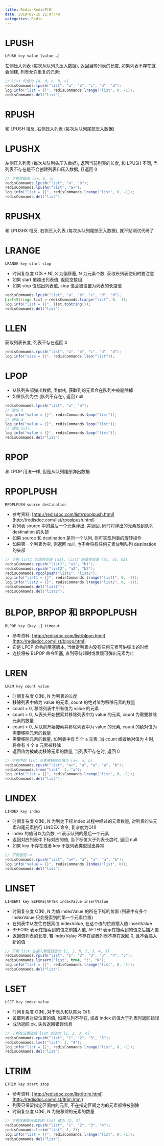 ```yaml
---
title: Redis-Redis列表
date: 2019-02-16 21:07:48
categories: Redis
---
```


# LPUSH

`LPUSH key value [value …]`

左侧压入列表 (每次从队列头压入数据), 返回当前列表的长度, 如果列表不存在就会创建, 列表允许重复的元素:

```java
// list 的值为 [d, d, c, b, a]
redisCommands.lpush("list", "a", "b", "c", "d", "d");
log.info("list = {}", redisCommands.lrange("list", 0, -1));
redisCommands.del("list");
```

<!-- more -->

# RPUSH

和 LPUSH 相反, 右侧压入列表 (每次从队列尾部压入数据)

# LPUSHX

左侧压入列表 (每次从队列头压入数据), 返回当前列表的长度, 和 LPUSH 不同, 当列表不存在是不会创建列表和压入数据, 且返回 0

```java
// 下例将输出 [a+, b, a]
redisCommands.lpush("list", "a", "b");
redisCommands.lpushx("list", "a+");
log.info("list = {}", redisCommands.lrange("list", 0, -1));
redisCommands.del("list");
```

# RPUSHX

和 LPUSHX 相反, 右侧压入列表 (每次从队列尾部压入数据), 就不贴测试代码了

# LRANGE

`LRANGE key start stop`

* 时间复杂度 O(S + N), S 为偏移量, N 为元素个数, 获取长列表使用时要注意
* 如果 start 值超出列表值, 返回空数组
* 如果 stop 值超出列表值, stop 值会被设置为列表的长度值

```java
redisCommands.lpush("list", "a", "b", "c", "d", "d");
List<String> list = redisCommands.lrange("list", 0, -1);
log.info("list = {}", list.toString());
redisCommands.del("list");
```

# LLEN

获取列表长度, 列表不存在返回 0

```java
redisCommands.rpush("list", "a", "b", "c", "d", "d");
log.info("size = {}", redisCommands.llen("list"));
```

# LPOP

* 从队列头部弹出数据, 类似栈, 获取到的元素会在队列中被删除掉
* 如果队列为空 (队列不存在), 返回 null

```java
redisCommands.lpush("list", "a", "b");
// 输出 b
log.info("value = {}", redisCommands.lpop("list"));
// 输出 a
log.info("value = {}", redisCommands.lpop("list"));
// 输出 null
log.info("value = {}", redisCommands.lpop("list"));
redisCommands.del("list");
```

# RPOP

和 LPOP 用法一样, 但是从队列尾部弹出数据

# RPOPLPUSH

`RPOPLPUSH source destination`

* 参考资料: [http://redisdoc.com/list/rpoplpush.html](http://redisdoc.com/list/rpoplpush.html)
* 将列表 source 中的最后一个元素弹出, 并返回, 同时将弹出的元素放到队列 destination 的头部
* 如果 source 和 destination 是同一个队列, 则可实现列表的旋转操作
* 如果第一个列表为空, 则返回 null, 也不会将有任何元素放到队列 destination 的头部

```java
// 下例 list1 的值将会是 [a1], list2 的值将会是 [b1, a2, b2]
redisCommands.rpush("list1", "a1", "b1");
redisCommands.rpush("list2", "a2", "b2");
redisCommands.rpoplpush("list1", "list2");
log.info("list1 = {}", redisCommands.lrange("list1", 0, -1));
log.info("list2 = {}", redisCommands.lrange("list2", 0, -1));
redisCommands.del("list1");
redisCommands.del("list2");
```

# BLPOP, BRPOP 和 BRPOPLPUSH

`BLPOP key [key …] timeout`

* 参考资料: [http://redisdoc.com/list/blpop.html](http://redisdoc.com/list/blpop.html)
* 它是 LPOP 命令的阻塞版本, 当给定列表内没有任何元素可供弹出的时候
* 连接将被 BLPOP 命令阻塞, 直到等待超时或发现可弹出元素为止

# LREN

`LREM key count value`

* 时间复杂度 O(N), N 为列表的长度
* 移除列表中值为 value 的元素, count 的绝对值为移除元素的数量
* count = 0, 移除列表中所有值为 value 的元素
* count > 0, 从表头开始搜索并移除列表中为 value 的元素, count 为需要移除元素的数量
* count < 0, 从队尾开始搜索并移除列表中为 value 的元素, count 的绝对值为需要移除元素的数量
* 需要移除元素的数量, 如列表中有 5 个 a 元素, 当 count 或者绝对值为 4 时, 将会有 4 个 a 元素被移除
* 返回值为被成功移除元素的数量, 当列表不存在时, 返回 0

```java
// 下例中的 list 元素被移除后值为 [a+, a, b]
redisCommands.rpush("list", "a+", "a", "a", "a", "b");
redisCommands.lrem("list", 2, "a");
log.info("list = {}", redisCommands.lrange("list", 0, -1));
redisCommands.del("list");
```

# LINDEX

`LINDEX key index`

* 时间复杂度 O(N), N 为到达下标 index 过程中经过的元素数量, 对列表的头元素和尾元素执行 LINDEX 命令, 复杂度为O(1)
* index 的值可以为负数, -1 表示队列的最后一个元素
* 返回对应列表中下标对应的值, 当下标值大于列表长度时, 返回 null
* 如果 key 不存在或者 key 不是列表类型抛出异常

```java
// 下例返回 a+
redisCommands.rpush("list", "a+", "a", "a", "a", "b");
log.info("value = {}", redisCommands.lindex("list", 0));
redisCommands.del("list");
```

# LINSET

`LINSERT key BEFORE|AFTER indexValue insertValue`

* 时间复杂度 O(N), N 为值 indexValue 的所在下标的位置 (列表中有多个 indexValue 只会搜索到的第一个元素位置)
* 在列表中从左往右搜索值 indexValue, 在这个值的位置插入值 insertValue
* BEFORE 表示在搜索到的值之前插入值, AFTER 表示在搜索到的值之后插入值
* 返回值列表的长度, 若 indexValue 不存在或者列表不存在返回 0, 且不会插入新的值

```java
// 下例 list 在插入新值后值为 [1, 2, N, 3, 3, 4, 3]
redisCommands.rpush("list", "1", "2", "3", "3", "4", "3");
redisCommands.linsert("list", true, "3", "N");
log.info("list = {}", redisCommands.lrange("list", 0, -1));
redisCommands.del("list");
```

# LSET

`LSET key index value`

* 时间复杂度 O(N), 对于表头和队尾为 O(1)
* 设置列表对应位置的值, 如果队列不存在, 或者 index 的值大于列表时返回错误
* 成功返回 ok, 失败返回错误信息

```java
// 下例在设置值后 list 的值为 [1, 2, 3, 4]
redisCommands.rpush("list", "1", "2", "3", "5");
redisCommands.lset("list", 3, "4");
log.info("list = {}", redisCommands.lrange("list", 0, -1));
redisCommands.del("list");
```

# LTRIM

`LTRIM key start stop`

* 参考资料: [http://redisdoc.com/list/ltrim.html](http://redisdoc.com/list/ltrim.html)
* 列表只保留指定区间内的元素, 不在指定区间之内的元素都将被删除
* 时间复杂度 O(N), N 为被移除的元素的数量

```java
// 下例在删除元素后的 list 值为 [2, 3]
redisCommands.rpush("list", "1", "2", "3", "4");
redisCommands.ltrim("list", 1, 2);
log.info("list = {}", redisCommands.lrange("list", 0, -1));
redisCommands.del("list");
```
